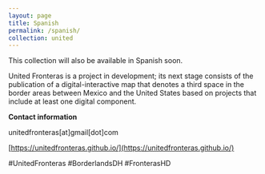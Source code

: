 ```yaml
---
layout: page
title: Spanish
permalink: /spanish/
collection: united
---
```


This collection will also be available in Spanish soon.

United Fronteras is a project in development; its next stage consists of the publication of a digital-interactive map that denotes a third space in the border areas between Mexico and the United States based on projects that include at least one digital component.

**Contact information**

unitedfronteras[at]gmail[dot]com

[https://unitedfronteras.github.io/](https://unitedfronteras.github.io/)

#UnitedFronteras
#BorderlandsDH
#FronterasHD

